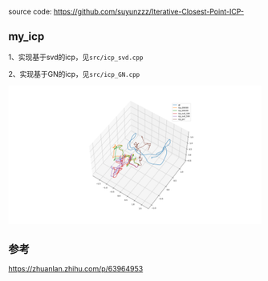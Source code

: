 source code: https://github.com/suyunzzz/Iterative-Closest-Point-ICP-
## my_icp


1、实现基于svd的icp，见`src/icp_svd.cpp`

2、实现基于GN的icp，见`src/icp_GN.cpp`


![icp路径显示](show/icp实现.png)

## 参考

https://zhuanlan.zhihu.com/p/63964953
